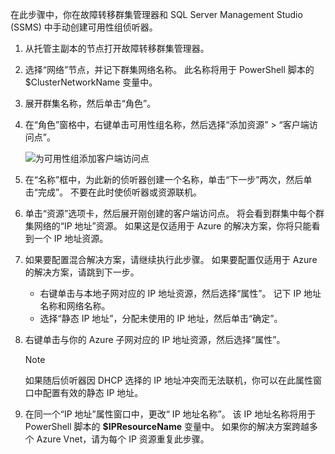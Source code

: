 在此步骤中，你在故障转移群集管理器和 SQL Server Management Studio (SSMS) 中手动创建可用性组侦听器。

1. 从托管主副本的节点打开故障转移群集管理器。
2. 选择“网络”节点，并记下群集网络名称。 此名称将用于 PowerShell 脚本的 $ClusterNetworkName 变量中。
3. 展开群集名称，然后单击“角色”。
4. 在“角色”窗格中，右键单击可用性组名称，然后选择“添加资源” > “客户端访问点”。
   
    ![为可用性组添加客户端访问点](./media/virtual-machines-sql-server-configure-alwayson-availability-group-listener/IC678769.gif)
5. 在“名称”框中，为此新的侦听器创建一个名称，单击“下一步”两次，然后单击“完成”。 不要在此时使侦听器或资源联机。
6. 单击“资源”选项卡，然后展开刚创建的客户端访问点。 将会看到群集中每个群集网络的“IP 地址”资源。 如果这是仅适用于 Azure 的解决方案，你将只能看到一个 IP 地址资源。
7. 如果要配置混合解决方案，请继续执行此步骤。 如果要配置仅适用于 Azure 的解决方案，请跳到下一步。 
   
   * 右键单击与本地子网对应的 IP 地址资源，然后选择“属性”。 记下 IP 地址名称和网络名称。
   * 选择“静态 IP 地址”，分配未使用的 IP 地址，然后单击“确定”。
8. 右键单击与你的 Azure 子网对应的 IP 地址资源，然后选择“属性”。
   
   > [!NOTE]
   > 如果随后侦听器因 DHCP 选择的 IP 地址冲突而无法联机，你可以在此属性窗口中配置有效的静态 IP 地址。
   > 
   > 
9. 在同一个“IP 地址”属性窗口中，更改“ IP 地址名称”。 该 IP 地址名称将用于 PowerShell 脚本的 **$IPResourceName** 变量中。 如果你的解决方案跨越多个 Azure Vnet，请为每个 IP 资源重复此步骤。



<!--HONumber=Nov16_HO3-->


